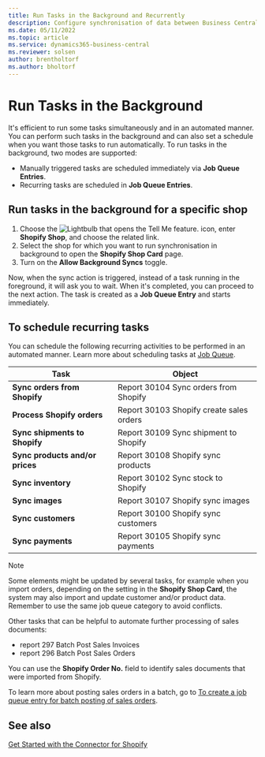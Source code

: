 ```yaml
---
title: Run Tasks in the Background and Recurrently
description: Configure synchronisation of data between Business Central and Shopify in background.
ms.date: 05/11/2022
ms.topic: article
ms.service: dynamics365-business-central
ms.reviewer: solsen
author: brentholtorf
ms.author: bholtorf
---
```


# Run Tasks in the Background

It's efficient to run some tasks simultaneously and in an automated manner. You can perform such tasks in the background and can also set a schedule when you want those tasks to run automatically. To run tasks in the background, two modes are supported:

- Manually triggered tasks are scheduled immediately via **Job Queue Entries**.
- Recurring tasks are scheduled in **Job Queue Entries**.

## Run tasks in the background for a specific shop

1. Choose the ![Lightbulb that opens the Tell Me feature.](../media/ui-search/search_small.png "Tell me what you want to do") icon, enter **Shopify Shop**, and choose the related link.
2. Select the shop for which you want to run synchronisation in background to open the **Shopify Shop Card** page.
3. Turn on the **Allow Background Syncs** toggle.

Now, when the sync action is triggered, instead of a task running in the foreground, it will ask you to wait. When it's completed, you can proceed to the next action. The task is created as a **Job Queue Entry** and starts immediately.

## To schedule recurring tasks

You can schedule the following recurring activities to be performed in an automated manner. Learn more about scheduling tasks at [Job Queue](../admin-job-queues-schedule-tasks.md).

|Task|Object|
|------|------------|
|**Sync orders from Shopify**|Report 30104 Sync orders from Shopify|
|**Process Shopify orders**|Report 30103 Shopify create sales orders|
|**Sync shipments to Shopify**|Report 30109 Sync shipment to Shopify|
|**Sync products and/or prices**|Report 30108 Shopify sync products|
|**Sync inventory**|Report 30102 Sync stock to Shopify|
|**Sync images**|Report 30107 Shopify sync images|
|**Sync customers**|Report 30100 Shopify sync customers|
|**Sync payments**|Report 30105 Shopify sync payments|

> [!NOTE]
> Some elements might be updated by several tasks, for example when you import orders, depending on the setting in the **Shopify Shop Card**, the system may also import and update customer and/or product data. Remember to use the same job queue category to avoid conflicts.

Other tasks that can be helpful to automate further processing of sales documents:

- report 297 Batch Post Sales Invoices
- report 296 Batch Post Sales Orders

You can use the **Shopify Order No.** field to identify sales documents that were imported from Shopify.

To learn more about posting sales orders in a batch, go to [To create a job queue entry for batch posting of sales orders](../ui-batch-posting.md#to-create-a-job-queue-entry-for-batch-posting-of-sales-orders).

## See also 

[Get Started with the Connector for Shopify](get-started.md)  
